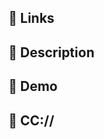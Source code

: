 <!---
Thanks for creating a Pull Request 💖!

Please read the following before submitting:
- PRs that adds new external dependencies might take a while to review.
- Keep your PR as small as possible.
- Limit your PR to one type (feature, refactoring, ci, or bugfix)
-->

## 📝 Links

<!---
> References: <Jira ticket urls>

> Add more JIRA, Docs, and other PR/Issue links
-->

## 📝 Description

<!---
> Add a brief description
-->

## 🎥 Demo

<!---
> Please add a video or an image of the behavior/changes
-->

## 📝 CC://

<!---
> @tag as needed
-->
